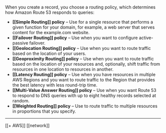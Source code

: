 When you create a record, you choose a routing policy, which determines how Amazon Route 53 responds to queries:

- **[[Simple Routing]] policy** – Use for a single resource that performs a given function for your domain, for example, a web server that serves content for the example.com website.
- **[[Failover Routing]] policy** – Use when you want to configure active-passive failover.
- **[[Geolocation Routing]] policy** – Use when you want to route traffic based on the location of your users.
- **[[Geoproximity Routing]] policy** – Use when you want to route traffic based on the location of your resources and, optionally, shift traffic from resources in one location to resources in another.
- **[[Latency Routing]] policy** – Use when you have resources in multiple AWS Regions and you want to route traffic to the Region that provides the best latency with less round-trip time.
- **[[Multi-Value Answer Routing]] policy** – Use when you want Route 53 to respond to DNS queries with up to eight healthy records selected at random.
- **[[Weighted Routing]] policy** – Use to route traffic to multiple resources in proportions that you specify.

___
[[+ AWS]] [[network]] 